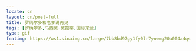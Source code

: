 ```yaml
---
locate: cn
layout: cn/post-full
title: 罗纳尔多和老爹说再见
tags: [罗纳尔多,马西莫·莫拉蒂,国际米兰]
type: gif
featimg: https://ws1.sinaimg.cn/large/7bb8bd97gy1fy0lr7ynwmg20a004a4qs.gif
---
```

